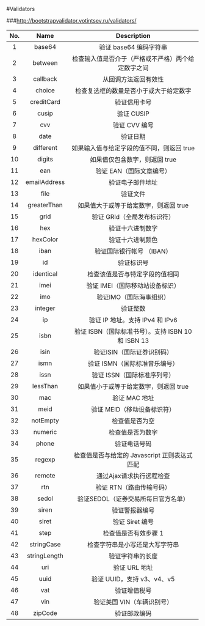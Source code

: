 #Validators

###http://bootstrapvalidator.votintsev.ru/validators/

No. | Name | Description 
:-:|:-:|:-:
1 |	base64 |验证 base64 编码字符串
2 |	between	| 	检查输入值是否介于（严格或不严格）两个给定数字之间
3 |	callback | 从回调方法返回有效性
4 | choice |检查复选框的数量是否小于或大于给定数字
5 |	creditCard |	验证信用卡号
6 |	cusip |		验证 CUSIP
7 |	cvv |	验证 CVV 编号
8 |	date |	验证日期
9 |	different |	如果输入值与给定字段的值不同，则返回 true
10 |	digits |		如果值仅包含数字，则返回 true
11 |    ean |	验证 EAN（国际文章编号）
12 |	emailAddress |		验证电子邮件地址
13 |	file |		验证文件
14 |	greaterThan |	如果值大于或等于给定数字，则返回 true
15 |	grid |		验证 GRId（全局发布标识符）
16 |	hex |	验证十六进制数字
17 |	hexColor |		验证十六进制颜色
18 |	iban |	验证国际银行帐号 （IBAN）
19 |	id |		验证标识号
20 |	identical |		检查该值是否与特定字段的值相同
21 |	imei |		验证 IMEI（国际移动站设备标识）
22 |	imo |	验证IMO（国际海事组织）
23 |	integer |	验证整数
24 |	ip |		验证 IP 地址。支持 IPv4 和 IPv6
25 |	isbn |	验证 ISBN（国际标准书号）。支持 ISBN 10 和 ISBN 13
26 |	isin |		验证ISIN（国际证券识别码）
27 |	ismn |验证 ISMN（国际标准音乐编号）
28 |	issn |	验证 ISSN（国际标准序列号）
29 |	lessThan |		如果值小于或等于给定数字，则返回 true
30 |	mac |验证 MAC 地址
31 |	meid |		验证 MEID（移动设备标识符）
32 |	notEmpty |	检查值是否为空
33 |	numeric |		检查值是否为数字
34 |	phone |	验证电话号码
35 |	regexp |	检查值是否与给定的 Javascript 正则表达式匹配
36 |	remote |	通过Ajax请求执行远程检查
37 |	rtn |	验证 RTN（路由传输号码）
38 |	sedol |	验证SEDOL（证券交易所每日官方名单）
39 |	siren |		验证警报器编号
40 |	siret |	验证 Siret 编号
41 |	step |		检查值是否有效步骤 1
42 |	stringCase |	检查字符串是小写还是大写字符串
43 |	stringLength |	验证字符串的长度
44 |	uri |	验证 URL 地址
45 |	uuid |	验证 UUID，支持 v3、v4、v5
46 |	vat |验证增值税号
47 |	vin |	验证美国 VIN（车辆识别号）
48 |	zipCode |		验证邮政编码